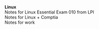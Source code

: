 <b>Linux</b><br>
Notes for Linux Essential Exam 010 from LPI<br>
Notes for Linux + Comptia<br>
Notes for work<br>
